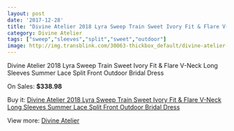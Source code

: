 ```yaml
---
layout: post
date: '2017-12-28'
title: "Divine Atelier 2018 Lyra Sweep Train Sweet Ivory Fit & Flare V-Neck Long Sleeves Summer Lace Split Front Outdoor Bridal Dress"
category: Divine Atelier
tags: ["sweep","sleeves","split","sweet","outdoor"]
image: http://img.transblink.com/30063-thickbox_default/divine-atelier-2018-lyra-sweep-train-sweet-ivory-fit-flare-v-neck-long-sleeves-summer-lace-split-front-outdoor-bridal-dress.jpg
---
```

Divine Atelier 2018 Lyra Sweep Train Sweet Ivory Fit & Flare V-Neck Long Sleeves Summer Lace Split Front Outdoor Bridal Dress

On Sales: **$338.98**
<a href="https://www.transblink.com/en/divine-atelier/10118-divine-atelier-2018-lyra-sweep-train-sweet-ivory-fit-flare-v-neck-long-sleeves-summer-lace-split-front-outdoor-bridal-dress.html"><amp-img layout="responsive" width="600" height="600" src="//img.transblink.com/30063-thickbox_default/divine-atelier-2018-lyra-sweep-train-sweet-ivory-fit-flare-v-neck-long-sleeves-summer-lace-split-front-outdoor-bridal-dress.jpg" alt="Divine Atelier 2018 Lyra Sweep Train Sweet Ivory Fit & Flare V-Neck Long Sleeves Summer Lace Split Front Outdoor Bridal Dress 0" /></a>
<a href="https://www.transblink.com/en/divine-atelier/10118-divine-atelier-2018-lyra-sweep-train-sweet-ivory-fit-flare-v-neck-long-sleeves-summer-lace-split-front-outdoor-bridal-dress.html"><amp-img layout="responsive" width="600" height="600" src="//img.transblink.com/30066-thickbox_default/divine-atelier-2018-lyra-sweep-train-sweet-ivory-fit-flare-v-neck-long-sleeves-summer-lace-split-front-outdoor-bridal-dress.jpg" alt="Divine Atelier 2018 Lyra Sweep Train Sweet Ivory Fit & Flare V-Neck Long Sleeves Summer Lace Split Front Outdoor Bridal Dress 1" /></a>
<a href="https://www.transblink.com/en/divine-atelier/10118-divine-atelier-2018-lyra-sweep-train-sweet-ivory-fit-flare-v-neck-long-sleeves-summer-lace-split-front-outdoor-bridal-dress.html"><amp-img layout="responsive" width="600" height="600" src="//img.transblink.com/30065-thickbox_default/divine-atelier-2018-lyra-sweep-train-sweet-ivory-fit-flare-v-neck-long-sleeves-summer-lace-split-front-outdoor-bridal-dress.jpg" alt="Divine Atelier 2018 Lyra Sweep Train Sweet Ivory Fit & Flare V-Neck Long Sleeves Summer Lace Split Front Outdoor Bridal Dress 2" /></a>
<a href="https://www.transblink.com/en/divine-atelier/10118-divine-atelier-2018-lyra-sweep-train-sweet-ivory-fit-flare-v-neck-long-sleeves-summer-lace-split-front-outdoor-bridal-dress.html"><amp-img layout="responsive" width="600" height="600" src="//img.transblink.com/30064-thickbox_default/divine-atelier-2018-lyra-sweep-train-sweet-ivory-fit-flare-v-neck-long-sleeves-summer-lace-split-front-outdoor-bridal-dress.jpg" alt="Divine Atelier 2018 Lyra Sweep Train Sweet Ivory Fit & Flare V-Neck Long Sleeves Summer Lace Split Front Outdoor Bridal Dress 3" /></a>

Buy it: [Divine Atelier 2018 Lyra Sweep Train Sweet Ivory Fit & Flare V-Neck Long Sleeves Summer Lace Split Front Outdoor Bridal Dress](https://www.transblink.com/en/divine-atelier/10118-divine-atelier-2018-lyra-sweep-train-sweet-ivory-fit-flare-v-neck-long-sleeves-summer-lace-split-front-outdoor-bridal-dress.html "Divine Atelier 2018 Lyra Sweep Train Sweet Ivory Fit & Flare V-Neck Long Sleeves Summer Lace Split Front Outdoor Bridal Dress")

View more: [Divine Atelier](https://www.transblink.com/en/86-divine-atelier "Divine Atelier")